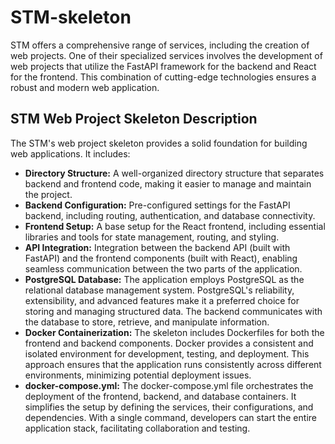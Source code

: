 # STM-skeleton
STM offers a comprehensive range of services, including the creation of web projects. One of their specialized services involves the development of web projects that utilize the FastAPI framework for the backend and React for the frontend. This combination of cutting-edge technologies ensures a robust and modern web application.

## STM Web Project Skeleton Description
The STM's web project skeleton provides a solid foundation for building web applications. It includes:
* **Directory Structure:** A well-organized directory structure that separates backend and frontend code, making it easier to manage and maintain the project.
* **Backend Configuration:** Pre-configured settings for the FastAPI backend, including routing, authentication, and database connectivity.
* **Frontend Setup:** A base setup for the React frontend, including essential libraries and tools for state management, routing, and styling.
* **API Integration:** Integration between the backend API (built with FastAPI) and the frontend components (built with React), enabling seamless communication between the two parts of the application.
* **PostgreSQL Database:** The application employs PostgreSQL as the relational database management system. PostgreSQL's reliability, extensibility, and advanced features make it a preferred choice for storing and managing structured data. The backend communicates with the database to store, retrieve, and manipulate information.
* **Docker Containerization:** The skeleton includes Dockerfiles for both the frontend and backend components. Docker provides a consistent and isolated environment for development, testing, and deployment. This approach ensures that the application runs consistently across different environments, minimizing potential deployment issues.
* **docker-compose.yml:** The docker-compose.yml file orchestrates the deployment of the frontend, backend, and database containers. It simplifies the setup by defining the services, their configurations, and dependencies. With a single command, developers can start the entire application stack, facilitating collaboration and testing.

